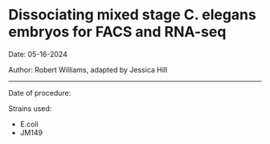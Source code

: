 # Dissociating mixed stage C. elegans embryos for FACS and RNA-seq

Date: 05-16-2024

Author: Robert Williams, adapted by Jessica Hill

---

Date of procedure: 

Strains used: 
- E.coli 
- JM149 

